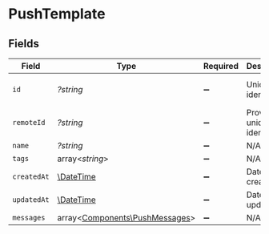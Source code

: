 # PushTemplate


## Fields

| Field                                                                     | Type                                                                      | Required                                                                  | Description                                                               | Example                                                                   |
| ------------------------------------------------------------------------- | ------------------------------------------------------------------------- | ------------------------------------------------------------------------- | ------------------------------------------------------------------------- | ------------------------------------------------------------------------- |
| `id`                                                                      | *?string*                                                                 | :heavy_minus_sign:                                                        | Unique identifier                                                         | 8187e5da-dc77-475e-9949-af0f1fa4e4e3                                      |
| `remoteId`                                                                | *?string*                                                                 | :heavy_minus_sign:                                                        | Provider's unique identifier                                              | 8187e5da-dc77-475e-9949-af0f1fa4e4e3                                      |
| `name`                                                                    | *?string*                                                                 | :heavy_minus_sign:                                                        | N/A                                                                       |                                                                           |
| `tags`                                                                    | array<*string*>                                                           | :heavy_minus_sign:                                                        | N/A                                                                       |                                                                           |
| `createdAt`                                                               | [\DateTime](https://www.php.net/manual/en/class.datetime.php)             | :heavy_minus_sign:                                                        | Date of creation                                                          | 2021-01-01T00:00:00.000Z                                                  |
| `updatedAt`                                                               | [\DateTime](https://www.php.net/manual/en/class.datetime.php)             | :heavy_minus_sign:                                                        | Date of last update                                                       | 2021-01-01T00:00:00.000Z                                                  |
| `messages`                                                                | array<[Components\PushMessages](../../Models/Components/PushMessages.md)> | :heavy_minus_sign:                                                        | N/A                                                                       |                                                                           |